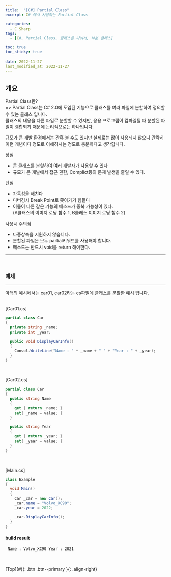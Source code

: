 ```yaml
---
title:  "[C#] Partial Class"
excerpt: C# 에서 사용하는 Partial Class

categories:
  - C Sharp
tags:
  - [C#, Partial Class, 클래스를 나눠서, 부분 클래스]

toc: true
toc_sticky: true
 
date: 2022-11-27
last_modified_at: 2022-11-27
---
```


## 개요
Partial Class란?<br>
=> Partial Class는 C# 2.0에 도입된 기능으로 클래스를 여러 파일에 분할하여 정의할 수 있는 클래스 입니다. <br>
클래스의 내용을 다른 파일로 분할할 수 있지만, 응용 프로그램이 컴파일될 때 분할된 파일이 결합되기 때문에 논리적으로는 하나입니다. <br>

규모가 큰 개발 환경에서는 간혹 볼 수도 있지만 실제로는 많이 사용되지 않으니
간략히 이런 개념이다 정도로 이해하시는 정도로 충분하다고 생각합니다. <br>


장점<br>
- 큰 클래스를 분할하여 여러 개발자가 사용할 수 있다
- 규모가 큰 개발에서 접근 권한, Complict등의 문제 발생을 줄일 수 있다.
 
단점<br>
- 가독성을 해친다
- 디버깅시 Break Point로 쫒아가기 힘들다
- 이름이 다른 같은 기능의 메소드가 중복 가능성이 있다.<br>
  (A클래스의 이미지 로딩 함수 1, B클래스 이미지 로딩 함수 2)

사용시 주의점<br>
- 다중상속을 지원하지 않습니다.
- 분할된 파일은 모두 partial키워드를 사용해야 합니다.
- 메소드는 반드시 void를 return 해야한다.
  
--- 
 <br>

### 예제
--- 

아래의 예시에서는 car01, car02라는 cs파일에 클래스를 분할한 예시 입니다.  <br> 
 <br> 

[Car01.cs]
```c#
partial class Car
{
  private string _name;
  private int _year;

  public void DisplayCarInfo()
  {
    Consol.WriteLine("Name : " + _name + " " + "Year : " + _year);
  }
}
```

 <br> 

[Car02.cs]
```c#
partial class Car
{
  public string Name
  {
    get { return _name; }
    set{ _name = value; }
  }

  public string Year
  {
    get { return _year; }
    set{ _year = value; }
  }
}
```

<br> 

[Main.cs]
```c#
class Example
{
  void Main()
  {
    Car _car = new Car();
    _car.name = "Volvo_XC90";
    _car.year = 2022;

    _car.DisplayCarInfo();
  }
}
```


#### build result

```
 Name : Volvo_XC90 Year : 2021
```

<br>



<br>
[Top](#){: .btn .btn--primary }{: .align-right}